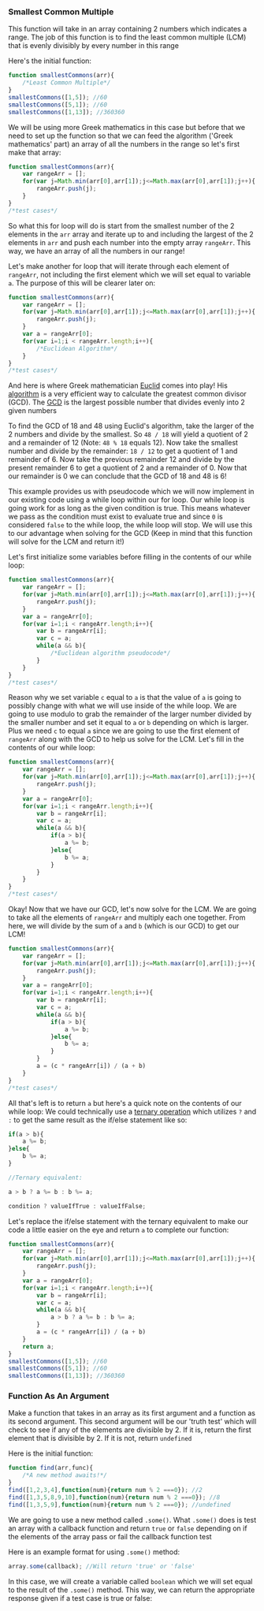 ### Smallest Common Multiple
This function will take in an array containing 2 numbers which indicates a range. The job of this function is to find the least common multiple (LCM) that is evenly divisibly by every number in this range

Here's the initial function:

```Javascript
function smallestCommons(arr){
	/*Least Common Multiple*/
}
smallestCommons([1,5]); //60
smallestCommons([5,1]); //60
smallestCommons([1,13]); //360360
```

We will be using more Greek mathematics in this case but before that we need to set up the function so that we can feed the algorithm ('Greek mathematics' part) an array of all the numbers in the range so let's first make that array:

```Javascript
function smallestCommons(arr){
	var rangeArr = [];
	for(var j=Math.min(arr[0],arr[1]);j<=Math.max(arr[0],arr[1]);j++){
		rangeArr.push(j);
	}
}
/*test cases*/
```

So what this for loop will do is start from the smallest number of the 2 elements in the `arr` array and iterate up to and including the largest of the 2 elements in `arr` and push each number into the empty array `rangeArr`. This way, we have an array of all the numbers in our range!

Let's make another for loop that will iterate through each element of `rangeArr`, not including the first element which we will set equal to variable `a`. The purpose of this will be clearer later on:

```Javascript
function smallestCommons(arr){
	var rangeArr = [];
	for(var j=Math.min(arr[0],arr[1]);j<=Math.max(arr[0],arr[1]);j++){
		rangeArr.push(j);
	}
	var a = rangeArr[0];
	for(var i=1;i < rangeArr.length;i++){
		/*Euclidean Algorithm*/
	}
}
/*test cases*/
```

And here is where Greek mathematician [Euclid](https://en.wikipedia.org/wiki/Euclid) comes into play! His [algorithm](https://en.wikipedia.org/wiki/Euclidean_algorithm) is a very efficient way to calculate the greatest common divisor (GCD). The [GCD](https://en.wikipedia.org/wiki/Greatest_common_divisor#Using_Euclid.27s_algorithm) is the largest possible number that divides evenly into 2 given numbers

To find the GCD of 18 and 48 using Euclid's algorithm, take the larger of the 2 numbers and divide by the smallest. So `48 / 18` will yield a quotient of 2 and a remainder of 12 (Note: `48 % 18` equals 12). Now take the smallest number and divide by the remainder: `18 / 12` to get a quotient of 1 and remainder of 6. Now take the previous remainder 12 and divide by the present remainder 6 to get a quotient of 2 and a remainder of 0. Now that our remainder is 0 we can conclude that the GCD of 18 and 48 is 6!

This example provides us with pseudocode which we will now implement in our existing code using a while loop within our for loop. Our while loop is going work for as long as the given condition is true. This means whatever we pass as the condition must exist to evaluate true and since `0` is considered `false` to the while loop, the while loop will stop. We will use this to our advantage when solving for the GCD (Keep in mind that this function will solve for the LCM and return it!)

Let's first initialize some variables before filling in the contents of our while loop:

```Javascript
function smallestCommons(arr){
	var rangeArr = [];
	for(var j=Math.min(arr[0],arr[1]);j<=Math.max(arr[0],arr[1]);j++){
		rangeArr.push(j);
	}
	var a = rangeArr[0];
	for(var i=1;i < rangeArr.length;i++){
		var b = rangeArr[i];
		var c = a;
		while(a && b){
			/*Euclidean algorithm pseudocode*/
		}
	}
}
/*test cases*/
```

Reason why we set variable `c` equal to `a` is that the value of `a` is going to possibly change with what we will use inside of the while loop. We are going to use modulo to grab the remainder of the larger number divided by the smaller number and set it equal to `a` or `b` depending on which is larger. Plus we need `c` to equal `a` since we are going to use the first element of `rangeArr` along with the GCD to help us solve for the LCM. Let's fill in the contents of our while loop:

```Javascript
function smallestCommons(arr){
	var rangeArr = [];
	for(var j=Math.min(arr[0],arr[1]);j<=Math.max(arr[0],arr[1]);j++){
		rangeArr.push(j);
	}
	var a = rangeArr[0];
	for(var i=1;i < rangeArr.length;i++){
		var b = rangeArr[i];
		var c = a;
		while(a && b){
			if(a > b){
				a %= b;
			}else{
				b %= a;
			}
		}
	}
}
/*test cases*/
```

Okay! Now that we have our GCD, let's now solve for the LCM. We are going to take all the elements of `rangeArr` and multiply each one together. From here, we will divide by the sum of `a` and `b` (which is our GCD) to get our LCM!

```Javascript
function smallestCommons(arr){
	var rangeArr = [];
	for(var j=Math.min(arr[0],arr[1]);j<=Math.max(arr[0],arr[1]);j++){
		rangeArr.push(j);
	}
	var a = rangeArr[0];
	for(var i=1;i < rangeArr.length;i++){
		var b = rangeArr[i];
		var c = a;
		while(a && b){
			if(a > b){
				a %= b;
			}else{
				b %= a;
			}
		}
		a = (c * rangeArr[i]) / (a + b)
	}
}
/*test cases*/
```

All that's left is to return `a` but here's a quick note on the contents of our while loop: We could technically use a [ternary operation](https://developer.mozilla.org/en-US/docs/Web/JavaScript/Reference/Operators/Conditional_Operator) which utilizes `?` and `:` to get the same result as the if/else statement like so:

```Javascript
if(a > b){
	a %= b;
}else{
	b %= a;
}

//Ternary equivalent:

a > b ? a %= b : b %= a;

condition ? valueIfTrue : valueIfFalse;
```

Let's replace the if/else statement with the ternary equivalent to make our code a little easier on the eye and return `a` to complete our function:

```Javascript
function smallestCommons(arr){
	var rangeArr = [];
	for(var j=Math.min(arr[0],arr[1]);j<=Math.max(arr[0],arr[1]);j++){
		rangeArr.push(j);
	}
	var a = rangeArr[0];
	for(var i=1;i < rangeArr.length;i++){
		var b = rangeArr[i];
		var c = a;
		while(a && b){
			a > b ? a %= b : b %= a;
		}
		a = (c * rangeArr[i]) / (a + b)
	}
	return a;
}
smallestCommons([1,5]); //60
smallestCommons([5,1]); //60
smallestCommons([1,13]); //360360
```

### Function As An Argument
Make a function that takes in an array as its first argument and a function as its second argument. This second argument will be our 'truth test' which will check to see if any of the elements are divisible by 2. If it is, return the first element that is divisible by 2. If it is not, return `undefined`

Here is the initial function:

```Javascript
function find(arr,func){
	/*A new method awaits!*/
}
find([1,2,3,4],function(num){return num % 2 ===0}); //2
find([1,3,5,8,9,10],function(num){return num % 2 ===0}); //8
find([1,3,5,9],function(num){return num % 2 ===0}); //undefined
```

We are going to use a new method called `.some()`. What `.some()` does is test an array with a callback function and return `true` or `false` depending on if the elements of the array pass or fail the callback function test

Here is an example format for using `.some()` method:

```Javascript
array.some(callback); //Will return 'true' or 'false'
```

In this case, we will create a variable called `boolean` which we will set equal to the result of the `.some()` method. This way, we can return the appropriate response given if a test case is true or false: